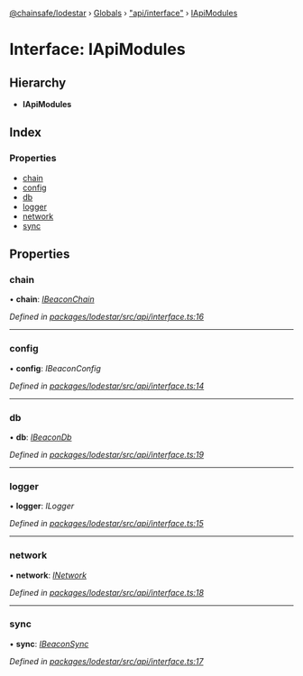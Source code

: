 [@chainsafe/lodestar](../README.md) › [Globals](../globals.md) › ["api/interface"](../modules/_api_interface_.md) › [IApiModules](_api_interface_.iapimodules.md)

# Interface: IApiModules

## Hierarchy

* **IApiModules**

## Index

### Properties

* [chain](_api_interface_.iapimodules.md#chain)
* [config](_api_interface_.iapimodules.md#config)
* [db](_api_interface_.iapimodules.md#db)
* [logger](_api_interface_.iapimodules.md#logger)
* [network](_api_interface_.iapimodules.md#network)
* [sync](_api_interface_.iapimodules.md#sync)

## Properties

###  chain

• **chain**: *[IBeaconChain](_chain_interface_.ibeaconchain.md)*

*Defined in [packages/lodestar/src/api/interface.ts:16](https://github.com/ChainSafe/lodestar/blob/e079784d1/packages/lodestar/src/api/interface.ts#L16)*

___

###  config

• **config**: *IBeaconConfig*

*Defined in [packages/lodestar/src/api/interface.ts:14](https://github.com/ChainSafe/lodestar/blob/e079784d1/packages/lodestar/src/api/interface.ts#L14)*

___

###  db

• **db**: *[IBeaconDb](_db_api_beacon_interface_.ibeacondb.md)*

*Defined in [packages/lodestar/src/api/interface.ts:19](https://github.com/ChainSafe/lodestar/blob/e079784d1/packages/lodestar/src/api/interface.ts#L19)*

___

###  logger

• **logger**: *ILogger*

*Defined in [packages/lodestar/src/api/interface.ts:15](https://github.com/ChainSafe/lodestar/blob/e079784d1/packages/lodestar/src/api/interface.ts#L15)*

___

###  network

• **network**: *[INetwork](_network_interface_.inetwork.md)*

*Defined in [packages/lodestar/src/api/interface.ts:18](https://github.com/ChainSafe/lodestar/blob/e079784d1/packages/lodestar/src/api/interface.ts#L18)*

___

###  sync

• **sync**: *[IBeaconSync](_sync_interface_.ibeaconsync.md)*

*Defined in [packages/lodestar/src/api/interface.ts:17](https://github.com/ChainSafe/lodestar/blob/e079784d1/packages/lodestar/src/api/interface.ts#L17)*
